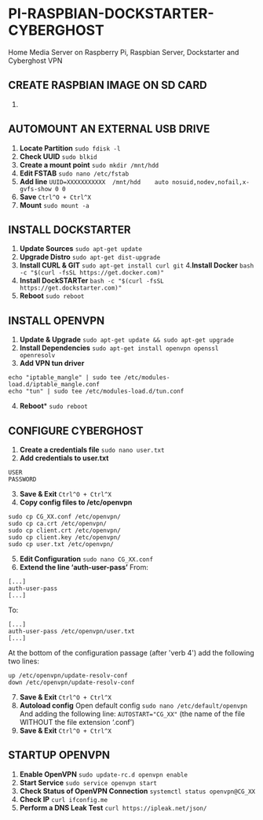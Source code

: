 # PI-RASPBIAN-DOCKSTARTER-CYBERGHOST
Home Media Server on Raspberry Pi, Raspbian Server, Dockstarter and Cyberghost VPN

## CREATE RASPBIAN IMAGE ON SD CARD
1. 

## AUTOMOUNT AN EXTERNAL USB DRIVE
1. **Locate Partition**
`sudo fdisk -l`
2. **Check UUID**
`sudo blkid`
3. **Create a mount point**
`sudo mkdir /mnt/hdd`
4. **Edit FSTAB**
`sudo nano /etc/fstab`
5. **Add line**
`UUID=XXXXXXXXXXX  /mnt/hdd    auto nosuid,nodev,nofail,x-gvfs-show 0 0`
6. **Save**
`Ctrl^O + Ctrl^X`
7. **Mount**
`sudo mount -a`

## INSTALL DOCKSTARTER
1. **Update Sources**
`sudo apt-get update`
2. **Upgrade Distro**
`sudo apt-get dist-upgrade`
3. **Install CURL & GIT**
`sudo apt-get install curl git`
4.**Install Docker**
`bash -c "$(curl -fsSL https://get.docker.com)"`
5. **Install DockSTARTer**
`bash -c "$(curl -fsSL https://get.dockstarter.com)"`
6. **Reboot**
`sudo reboot`

## INSTALL OPENVPN
1. **Update & Upgrade**
`sudo apt-get update && sudo apt-get upgrade`
2. **Install Dependencies**
`sudo apt-get install openvpn openssl openresolv`
3. **Add VPN tun driver**
```
echo "iptable_mangle" | sudo tee /etc/modules-load.d/iptable_mangle.conf
echo "tun" | sudo tee /etc/modules-load.d/tun.conf
```
4. **Reboot***
`sudo reboot`

## CONFIGURE CYBERGHOST
1. **Create a credentials file**
`sudo nano user.txt`
2. **Add credentials to user.txt**
```
USER
PASSWORD
```
3. **Save & Exit**
`Ctrl^O + Ctrl^X`
4. **Copy config files to /etc/openvpn**
```
sudo cp CG_XX.conf /etc/openvpn/
sudo cp ca.crt /etc/openvpn/
sudo cp client.crt /etc/openvpn/
sudo cp client.key /etc/openvpn/
sudo cp user.txt /etc/openvpn/
```
5. **Edit Configuration**
`sudo nano CG_XX.conf`
6. **Extend the line ‘auth-user-pass’**
From:
```
[...]
auth-user-pass
[...]
```
To:
```
[...]
auth-user-pass /etc/openvpn/user.txt
[...]
```
At the bottom of the configuration passage (after 'verb 4') add the following two lines:
```
up /etc/openvpn/update-resolv-conf
down /etc/openvpn/update-resolv-conf
```
7. **Save & Exit**
`Ctrl^O + Ctrl^X`
8. **Autoload config**
Open default config
`sudo nano /etc/default/openvpn`
And adding the following line:
`AUTOSTART="CG_XX"`
(the name of the file WITHOUT the file extension ‘.conf’)
9. **Save & Exit**
`Ctrl^O + Ctrl^X`

## STARTUP OPENVPN
1. **Enable OpenVPN**
`sudo update-rc.d openvpn enable`
2. **Start Service**
`sudo service openvpn start`
3. **Check Status of OpenVPN Connection**
`systemctl status openvpn@CG_XX`
4. **Check IP**
`curl ifconfig.me`
5. **Perform a DNS Leak Test**
`curl https://ipleak.net/json/`
